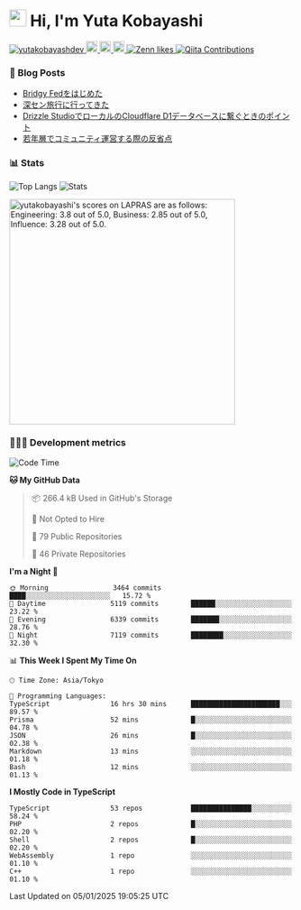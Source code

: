 <h1><img src="https://emojis.slackmojis.com/emojis/images/1613942336/14158/balloons.gif?1613942336" width="30"/> Hi, I'm Yuta Kobayashi</h1>

<p align="left"> 
  <a href="https://github.com/yutakobayashidev/yutakobayashidev/">
    <img src="https://komarev.com/ghpvc/?username=yutakobayashdev" alt="yutakobayashdev" />
  </a>
  <a href="https://mastodon.social/@yutakobayashi">
    <img height="20" src="https://img.shields.io/mastodon/follow/107202517736161782?domain=https%3A%2F%2Fmastodon.social&label=Mastodon&logo=mastodon&style=plastic" />
  </a>
  <a href="https://github.com/yutakobayashidev">
    <img height="20" src="https://img.shields.io/github/followers/yutakobayashidev?label=follow&logo=github&style=flat" />
  </a>
  <a href="https://www.reddit.com/user/yutakobayashi">
    <img height="20" src="https://img.shields.io/reddit/user-karma/combined/yutakobayashi?label=Reddit&logo=reddit&style=flat" />
  </a>
  <a href="https://zenn.dev/yutakobayashi">
    <img src="https://badgen.org/img/zenn/yutakobayashi/likes?style=plastic" alt="Zenn likes" />
  </a>
  <a href="https://qiita.com/yutakobayashi">
    <img src="https://badgen.org/img/qiita/yutakobayashi/contributions?style=plastic" alt="Qiita Contributions" />
  </a>
</p>

### 📕 Blog Posts

<!-- BLOG-POST-LIST:START -->
- [Bridgy Fedをはじめた](https://yutakobayashi.dev/blog/bridgy-fed/)
- [深セン旅行に行ってきた](https://yutakobayashi.dev/blog/shenzhen-2024/)
- [Drizzle StudioでローカルのCloudflare D1データベースに繋ぐときのポイント](https://zenn.dev/hanabi_rest/articles/drizzle-kit-d1)
- [若年層でコミュニティ運営する際の反省点](https://yutakobayashi.dev/blog/junior-community/)
<!-- BLOG-POST-LIST:END -->

### 📊 Stats

![Top Langs](https://github-readme-stats.vercel.app/api/top-langs/?username=yutakobayashidev)
![Stats](https://github-readme-stats.vercel.app/api?username=yutakobayashidev&count_private=true&show_icons=true&line_height=40)

<!--START_SECTION:lapras-card-->
<p ><a href="https://lapras.com/public/yutakobayashi" target="_blank" rel="noopener noreferrer"><img alt="yutakobayashi's scores on LAPRAS are as follows: Engineering: 3.8 out of 5.0, Business: 2.85 out of 5.0, Influence: 3.28 out of 5.0." src="https://lapras-card-generator.vercel.app/api/svg?e=3.8&b=2.85&i=3.28&b1=%23020e27&b2=%230e5593&i1=%2303102f&i2=%231688bf&l=en" width="400" ></a></p>
<!--END_SECTION:lapras-card-->

### 👩🏻‍💻 Development metrics

<!--START_SECTION:waka-->
![Code Time](http://img.shields.io/badge/Code%20Time-3%2C279%20hrs%2056%20mins-blue)

**🐱 My GitHub Data** 

> 📦 266.4 kB Used in GitHub's Storage 
 > 
> 🚫 Not Opted to Hire
 > 
> 📜 79 Public Repositories 
 > 
> 🔑 46 Private Repositories 
 > 
**I'm a Night 🦉** 

```text
🌞 Morning                3464 commits        ████░░░░░░░░░░░░░░░░░░░░░   15.72 % 
🌆 Daytime                5119 commits        ██████░░░░░░░░░░░░░░░░░░░   23.22 % 
🌃 Evening                6339 commits        ███████░░░░░░░░░░░░░░░░░░   28.76 % 
🌙 Night                  7119 commits        ████████░░░░░░░░░░░░░░░░░   32.30 % 
```


📊 **This Week I Spent My Time On** 

```text
🕑︎ Time Zone: Asia/Tokyo

💬 Programming Languages: 
TypeScript               16 hrs 30 mins      ██████████████████████░░░   89.57 % 
Prisma                   52 mins             █░░░░░░░░░░░░░░░░░░░░░░░░   04.78 % 
JSON                     26 mins             █░░░░░░░░░░░░░░░░░░░░░░░░   02.38 % 
Markdown                 13 mins             ░░░░░░░░░░░░░░░░░░░░░░░░░   01.18 % 
Bash                     12 mins             ░░░░░░░░░░░░░░░░░░░░░░░░░   01.13 % 
```

**I Mostly Code in TypeScript** 

```text
TypeScript               53 repos            ███████████████░░░░░░░░░░   58.24 % 
PHP                      2 repos             █░░░░░░░░░░░░░░░░░░░░░░░░   02.20 % 
Shell                    2 repos             █░░░░░░░░░░░░░░░░░░░░░░░░   02.20 % 
WebAssembly              1 repo              ░░░░░░░░░░░░░░░░░░░░░░░░░   01.10 % 
C++                      1 repo              ░░░░░░░░░░░░░░░░░░░░░░░░░   01.10 % 
```




 Last Updated on 05/01/2025 19:05:25 UTC
<!--END_SECTION:waka-->
